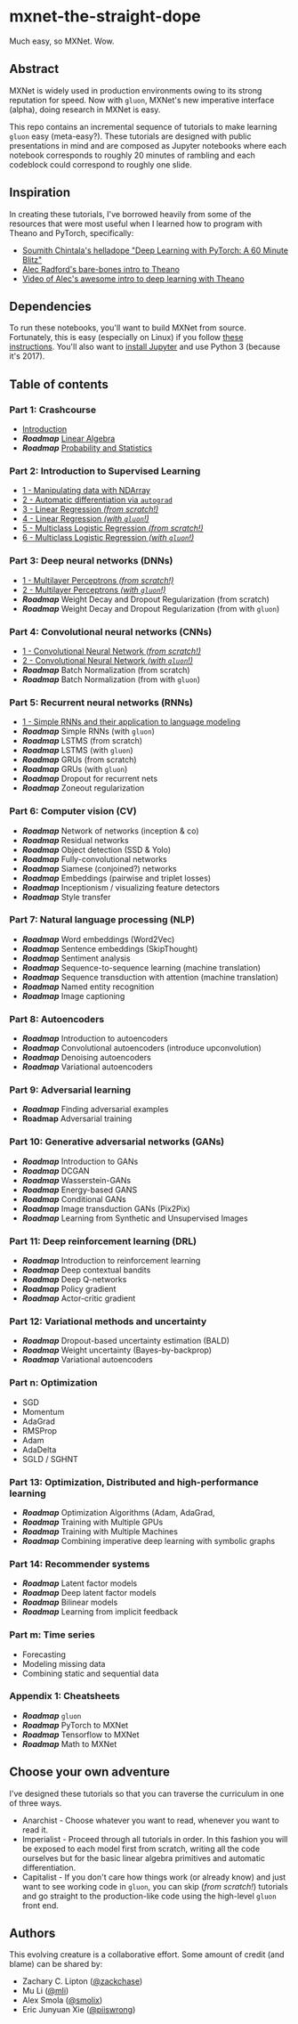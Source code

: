 # mxnet-the-straight-dope
Much easy, so MXNet. Wow.

## Abstract
MXNet is widely used in production environments owing to its strong reputation for speed. Now with ``gluon``, MXNet's new imperative interface (alpha), doing research in MXNet is easy. 

This repo contains an incremental sequence of tutorials to make learning ``gluon`` easy (meta-easy?). These tutorials are designed with public presentations in mind and are composed as Jupyter notebooks where each notebook corresponds to roughly 20 minutes of rambling and each codeblock could correspond to roughly one slide.

## Inspiration 

In creating these tutorials, I've borrowed heavily from some of the resources that were most useful when I learned how to program with Theano and PyTorch, specifically:

* [Soumith Chintala's helladope "Deep Learning with PyTorch: A 60 Minute Blitz"](http://pytorch.org/tutorials/beginner/deep_learning_60min_blitz.html)
* [Alec Radford's bare-bones intro to Theano](https://github.com/Newmu/Theano-Tutorials) 
* [Video of Alec's awesome intro to deep learning with Theano](https://www.youtube.com/watch?v=S75EdAcXHKk)

## Dependencies

To run these notebooks, you'll want to build MXNet from source. Fortunately, this is easy (especially on Linux) if you follow [these instructions](http://mxnet.io/get_started/install.html). You'll also want to [install Jupyter](http://jupyter.readthedocs.io/en/latest/install.html) and use Python 3 (because it's 2017). 

## Table of contents 

### Part 1: Crashcourse 
* [Introduction](https://github.com/zackchase/mxnet-the-straight-dope/blob/master/S01-C01-introduction.md)
* ***Roadmap*** [Linear Algebra](https://github.com/zackchase/mxnet-the-straight-dope/blob/master/P01-C02-linear-algebra.ipynb)
* ***Roadmap*** [Probability and Statistics](https://github.com/zackchase/mxnet-the-straight-dope/blob/master/P01-C03-probability-statistics.ipynb)

### Part 2: Introduction to Supervised Learning
* [1 - Manipulating data with NDArray](https://github.com/zackchase/mxnet-the-straight-dope/blob/master/P02-C01-ndarray.ipynb) 
* [2 - Automatic differentiation via ``autograd``](https://github.com/zackchase/mxnet-the-straight-dope/blob/master/P02-C02-autograd.ipynb)
* [3 - Linear Regression *(from scratch!)*](https://github.com/zackchase/mxnet-the-straight-dope/blob/master/P02-C03-linear-regression-scratch.ipynb)
* [4 - Linear Regression *(with ``gluon``!)*](https://github.com/zackchase/mxnet-the-straight-dope/blob/master/P02-C04-linear-regression-gluon.ipynb)
* [5 - Multiclass Logistic Regression *(from scratch!)*](https://github.com/zackchase/mxnet-the-straight-dope/blob/master/P02-C05-softmax-regression-scratch.ipynb)
* [6 - Multiclass Logistic Regression *(with ``gluon``!)*](https://github.com/zackchase/mxnet-the-straight-dope/blob/master/P02-C06-softmax-regression-gluon.ipynb)

### Part 3: Deep neural networks (DNNs)
* [1 - Multilayer Perceptrons *(from scratch!)*](https://github.com/zackchase/mxnet-the-straight-dope/blob/master/P03-C01-mlp-scratch.ipynb)
* [2 - Multilayer Perceptrons *(with ``gluon``!)*](https://github.com/zackchase/mxnet-the-straight-dope/blob/master/P03-C02-mlp-gluon.ipynb)
* ***Roadmap*** Weight Decay and Dropout Regularization (from scratch)
* ***Roadmap*** Weight Decay and Dropout Regularization (from with ``gluon``)

### Part 4: Convolutional neural networks (CNNs)
* [1 - Convolutional Neural Network *(from scratch!)*](https://github.com/zackchase/mxnet-the-straight-dope/blob/master/P04-C01-cnn-scratch.ipynb)
* [2 - Convolutional Neural Network *(with ``gluon``!)*](https://github.com/zackchase/mxnet-the-straight-dope/blob/master/P04-C02-cnn-gluon.ipynb)
* ***Roadmap*** Batch Normalization (from scratch)
* ***Roadmap*** Batch Normalization (from with ``gluon``)

### Part 5: Recurrent neural networks (RNNs)
* [1 - Simple RNNs and their application to language modeling](https://github.com/zackchase/mxnet-the-straight-dope/blob/master/P05-C01-simple-rnn.ipynb)
* ***Roadmap*** Simple RNNs (with ``gluon``)
* ***Roadmap*** LSTMS (from scratch)
* ***Roadmap*** LSTMS (with ``gluon``)
* ***Roadmap*** GRUs (from scratch) 
* ***Roadmap*** GRUs (with ``gluon``) 
* ***Roadmap*** Dropout for recurrent nets
* ***Roadmap*** Zoneout regularization

### Part 6: Computer vision (CV)
* ***Roadmap*** Network of networks (inception & co)
* ***Roadmap*** Residual networks
* ***Roadmap*** Object detection (SSD & Yolo)
* ***Roadmap*** Fully-convolutional networks
* ***Roadmap*** Siamese (conjoined?) networks
* ***Roadmap*** Embeddings (pairwise and triplet losses)
* ***Roadmap*** Inceptionism / visualizing feature detectors
* ***Roadmap*** Style transfer

### Part 7: Natural language processing (NLP)
* ***Roadmap*** Word embeddings (Word2Vec)
* ***Roadmap*** Sentence embeddings (SkipThought)
* ***Roadmap*** Sentiment analysis
* ***Roadmap*** Sequence-to-sequence learning (machine translation)
* ***Roadmap*** Sequence transduction with attention (machine translation)
* ***Roadmap*** Named entity recognition 
* ***Roadmap*** Image captioning
 
### Part 8: Autoencoders
* ***Roadmap*** Introduction to autoencoders
* ***Roadmap*** Convolutional autoencoders (introduce upconvolution)
* ***Roadmap*** Denoising autoencoders
* ***Roadmap*** Variational autoencoders

### Part 9: Adversarial learning
* ***Roadmap*** Finding adversarial examples
* **Roadmap** Adversarial training

### Part 10: Generative adversarial networks (GANs)
* ***Roadmap*** Introduction to GANs
* ***Roadmap*** DCGAN
* ***Roadmap*** Wasserstein-GANs
* ***Roadmap*** Energy-based GANS
* ***Roadmap*** Conditional GANs
* ***Roadmap*** Image transduction GANs (Pix2Pix)
* ***Roadmap*** Learning from Synthetic and Unsupervised Images 

### Part 11: Deep reinforcement learning (DRL)
* ***Roadmap*** Introduction to reinforcement learning
* ***Roadmap*** Deep contextual bandits
* ***Roadmap*** Deep Q-networks
* ***Roadmap*** Policy gradient
* ***Roadmap*** Actor-critic gradient

### Part 12: Variational methods and uncertainty
* ***Roadmap*** Dropout-based uncertainty estimation (BALD)
* ***Roadmap*** Weight uncertainty (Bayes-by-backprop)
* ***Roadmap*** Variational autoencoders

### Part n: Optimization
* SGD
* Momentum
* AdaGrad
* RMSProp
* Adam 
* AdaDelta
* SGLD / SGHNT

### Part 13: Optimization, Distributed and high-performance learning
* ***Roadmap*** Optimization Algorithms (Adam, AdaGrad, 
* ***Roadmap*** Training with Multiple GPUs 
* ***Roadmap*** Training with Multiple Machines
* ***Roadmap*** Combining imperative deep learning with symbolic graphs

### Part 14: Recommender systems
* ***Roadmap*** Latent factor models
* ***Roadmap*** Deep latent factor models
* ***Roadmap*** Bilinear models
* ***Roadmap*** Learning from implicit feedback

### Part m: Time series
* Forecasting
* Modeling missing data
* Combining static and sequential data

### Appendix 1: Cheatsheets
* ***Roadmap*** ``gluon`` 
* ***Roadmap*** PyTorch to MXNet
* ***Roadmap*** Tensorflow to MXNet
* ***Roadmap*** Math to MXNet


## Choose your own adventure
I've designed these tutorials so that you can traverse the curriculum in one of three ways.
* Anarchist - Choose whatever you want to read, whenever you want to read it.
* Imperialist - Proceed through all tutorials in order. In this fashion you will be exposed to each model first from scratch, writing all the code ourselves but for the basic linear algebra primitives and automatic differentiation.
* Capitalist - If you don't care how things work (or already know) and just want to see working code in ``gluon``, you can skip (*from scratch!*) tutorials and go straight to the production-like code using the high-level ``gluon`` front end.


## Authors
This evolving creature is a collaborative effort. Some amount of credit (and blame) can be shared by:
* Zachary C. Lipton ([@zackchase](https://github.com/zackchase))
* Mu Li ([@mli](https://github.com/mli))
* Alex Smola ([@smolix](https://github.com/smolix))
* Eric Junyuan Xie ([@piiswrong](https://github.com/piiswrong))
